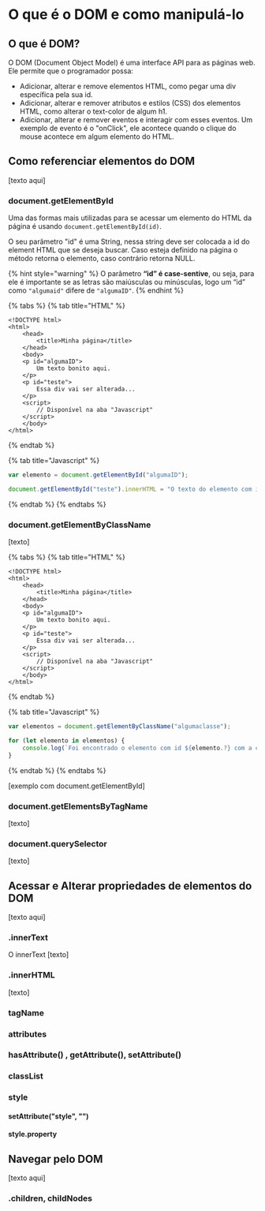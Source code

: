 # O que é o DOM e como manipulá-lo

## O que é DOM?

O DOM \(Document Object Model\) é uma interface API para as páginas web. Ele permite que o programador possa:

* Adicionar, alterar e remove elementos HTML, como pegar uma div específica pela sua id.
* Adicionar, alterar e remover atributos e estilos \(CSS\) dos elementos HTML, como alterar o text-color de algum h1.
* Adicionar, alterar e remover eventos e interagir com esses eventos. Um exemplo de evento é o "onClick", ele acontece quando o clique do mouse acontece em algum elemento do HTML.

## Como referenciar elementos do DOM

\[texto aqui\]

### document.getElementById

Uma das formas mais utilizadas para se acessar um elemento do HTML da página é usando `document.getElementById(id)`.

O seu parâmetro "id" é uma String, nessa string deve ser colocada a id do element HTML que se deseja buscar. Caso esteja definido na página o método retorna o elemento, caso contrário retorna NULL.

{% hint style="warning" %}
O parâmetro **“id” é case-sentive**, ou seja, para ele é importante se as letras são maiúsculas ou minúsculas, logo um “id” como `"algumaid"` difere de `"algumaID"`.
{% endhint %}

{% tabs %}
{% tab title="HTML" %}
```markup
<!DOCTYPE html>
<html>
    <head>
        <title>Minha página</title>
    </head>
    <body>
    <p id="algumaID">
        Um texto bonito aqui.
    </p>
    <p id="teste">
        Essa div vai ser alterada...
    </p>
    <script>
        // Disponível na aba "Javascript"
    </script>
    </body>
</html>
```
{% endtab %}

{% tab title="Javascript" %}
```javascript
var elemento = document.getElementById("algumaID");

document.getElementById("teste").innerHTML = "O texto do elemento com id = intro, é: " + elemento.innerHTML;
```
{% endtab %}
{% endtabs %}

### document.getElementByClassName

\[texto\]

{% tabs %}
{% tab title="HTML" %}
```markup
<!DOCTYPE html>
<html>
    <head>
        <title>Minha página</title>
    </head>
    <body>
    <p id="algumaID">
        Um texto bonito aqui.
    </p>
    <p id="teste">
        Essa div vai ser alterada...
    </p>
    <script>
        // Disponível na aba "Javascript"
    </script>
    </body>
</html>
```
{% endtab %}

{% tab title="Javascript" %}
```javascript
var elementos = document.getElementByClassName("algumaclasse");

for (let elemento in elementos) {
    console.log(`Foi encontrado o elemento com id ${elemento.?} com a classe especificada`)
}
```
{% endtab %}
{% endtabs %}

\[exemplo com document.getElementById\]

### document.getElementsByTagName

\[texto\]

### document.querySelector

\[texto\]

## Acessar e Alterar propriedades de elementos do DOM

\[texto aqui\]

### .innerText

O innerText \[texto\]

### .innerHTML

\[texto\]

### tagName

### attributes

### hasAttribute\(\) , getAttribute\(\), setAttribute\(\)

### classList

### style

#### setAttribute\("style", ""\)

#### style.property

## Navegar pelo DOM

\[texto aqui\]

### .children, childNodes

